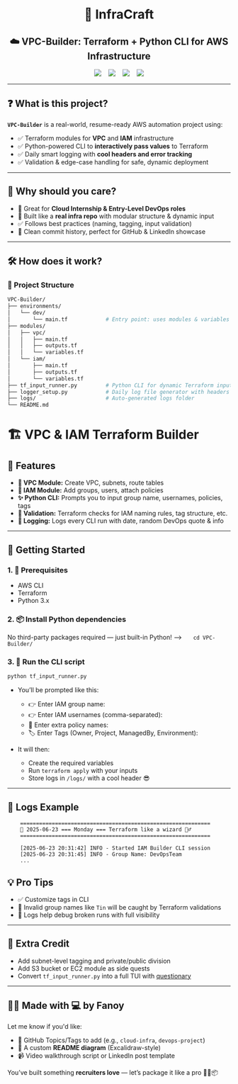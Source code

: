 <h1 align="center">🧰 InfraCraft</h1>
<h2 align="center">☁️ VPC-Builder: Terraform + Python CLI for AWS Infrastructure</h2>


<p align="center">
  <img src="https://img.shields.io/badge/IaC-Terraform-623CE4?style=flat-square&logo=terraform" style="margin-right: 12px;"/>
  <img src="https://img.shields.io/badge/Cloud-AWS-orange?style=flat-square&logo=amazonaws" style="margin-right: 12px;"/>
  <img src="https://img.shields.io/badge/CLI-Python-blue?style=flat-square&logo=python" style="margin-right: 12px;"/>
  <img src="https://img.shields.io/badge/Logging-Daily%20Logs-green?style=flat-square&logo=logstash"/>
</p>

---

## ❓ What is this project?

**`VPC-Builder`** is a real-world, resume-ready AWS automation project using:

- ✅ Terraform modules for **VPC** and **IAM** infrastructure
- ✅ Python-powered CLI to **interactively pass values** to Terraform
- ✅ Daily smart logging with **cool headers and error tracking**
- ✅ Validation & edge-case handling for safe, dynamic deployment

---

## 🎯 Why should you care?

- 📄 Great for **Cloud Internship & Entry-Level DevOps roles**
- 🧩 Built like a **real infra repo** with modular structure & dynamic input
- ✅ Follows best practices (naming, tagging, input validation)
- 🚀 Clean commit history, perfect for GitHub & LinkedIn showcase

---

## 🛠️ How does it work?

### 📁 Project Structure

```bash
VPC-Builder/
├── environments/
│   └── dev/
│       └── main.tf            # Entry point: uses modules & variables
├── modules/
│   ├── vpc/
│   │   ├── main.tf
│   │   ├── outputs.tf
│   │   └── variables.tf
│   └── iam/
│       ├── main.tf
│       ├── outputs.tf
│       └── variables.tf
├── tf_input_runner.py         # Python CLI for dynamic Terraform inputs
├── logger_setup.py            # Daily log file generator with headers
├── logs/                      # Auto-generated logs folder
└── README.md

```

# 🏗️ VPC & IAM Terraform Builder

## 🧪 Features

- **🧱 VPC Module:** Create VPC, subnets, route tables
- **🔐 IAM Module:** Add groups, users, attach policies
- **✨ Python CLI:** Prompts you to input group name, usernames, policies, tags
- **🧠 Validation:** Terraform checks for IAM naming rules, tag structure, etc.
- **📜 Logging:** Logs every CLI run with date, random DevOps quote & info

---

## 🚀 Getting Started

### 1. 🧰 Prerequisites

- AWS CLI
- Terraform
- Python 3.x

### 2. 📦 Install Python dependencies

No third-party packages required — just built-in Python! -->
    ```    cd VPC-Builder/  ```

### 3. 🧙 Run the CLI script
```bash
python tf_input_runner.py
```
- You’ll be prompted like this:
    * 👉 Enter IAM group name:
    * 👉 Enter IAM usernames (comma-separated):
    * 🔐 Enter extra policy names:
    * 🏷️ Enter Tags (Owner, Project, ManagedBy, Environment):


- It will then:
    * Create the required variables
    * Run `terraform apply` with your inputs
    * Store logs in `/logs/` with a cool header 😎
---

## 📂 Logs Example
```
    ============================================================
    📅 2025-06-23 === Monday === Terraform like a wizard 🧙‍♂️
    ============================================================

    [2025-06-23 20:31:42] INFO - Started IAM Builder CLI session
    [2025-06-23 20:31:45] INFO - Group Name: DevOpsTeam
    ...
```


## 💡 Pro Tips

- ✅ Customize tags in CLI
- 🚫 Invalid group names like `Tin` will be caught by Terraform validations
- 📜 Logs help debug broken runs with full visibility

---

## 📘 Extra Credit

- Add subnet-level tagging and private/public division
- Add S3 bucket or EC2 module as side quests
- Convert `tf_input_runner.py` into a full TUI with [questionary](https://github.com/tmbo/questionary)

---

## 🧑‍💻 Made with 💻 by Fanoy

Let me know if you'd like:

- 🔖 GitHub Topics/Tags to add (e.g., `cloud-infra`, `devops-project`)
- 📸 A custom **README diagram** (Excalidraw-style)
- 📹 Video walkthrough script or LinkedIn post template

You’ve built something **recruiters love** — let’s package it like a pro 👨‍🚀📦

